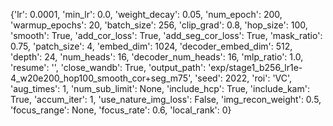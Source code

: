 {'lr': 0.0001, 'min_lr': 0.0, 'weight_decay': 0.05, 'num_epoch': 200, 'warmup_epochs': 20, 'batch_size': 256, 'clip_grad': 0.8, 'hop_size': 100, 'smooth': True, 'add_cor_loss': True, 'add_seg_cor_loss': True, 'mask_ratio': 0.75, 'patch_size': 4, 'embed_dim': 1024, 'decoder_embed_dim': 512, 'depth': 24, 'num_heads': 16, 'decoder_num_heads': 16, 'mlp_ratio': 1.0, 'resume': '', 'close_wandb': True, 'output_path': 'exp/stage1_b256_lr1e-4_w20e200_hop100_smooth_cor+seg_m75', 'seed': 2022, 'roi': 'VC', 'aug_times': 1, 'num_sub_limit': None, 'include_hcp': True, 'include_kam': True, 'accum_iter': 1, 'use_nature_img_loss': False, 'img_recon_weight': 0.5, 'focus_range': None, 'focus_rate': 0.6, 'local_rank': 0}
